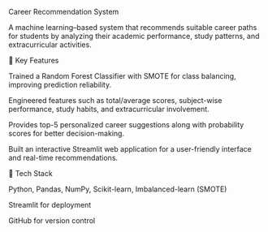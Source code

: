 Career Recommendation System 

A machine learning–based system that recommends suitable career paths for students by analyzing their academic performance, study patterns, and extracurricular activities.

🔹 Key Features

Trained a Random Forest Classifier with SMOTE for class balancing, improving prediction reliability.

Engineered features such as total/average scores, subject-wise performance, study habits, and extracurricular involvement.

Provides top-5 personalized career suggestions along with probability scores for better decision-making.

Built an interactive Streamlit web application for a user-friendly interface and real-time recommendations.

🔹 Tech Stack

Python, Pandas, NumPy, Scikit-learn, Imbalanced-learn (SMOTE)

Streamlit for deployment

GitHub for version control
